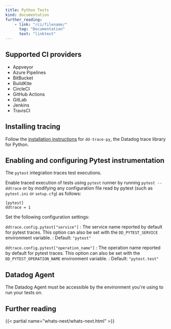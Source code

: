 ```yaml
---
title: Python Tests
kind: documentation
further_reading:
    - link: "/ci/filename/"
      tag: "Documentation"
      text: "linktext"
---
```

## Supported CI providers

* Appveyor
* Azure Pipelines
* BitBucket
* BuildKite
* CircleCI
* GitHub Actions
* GitLab
* Jenkins
* TravisCI

## Installing tracing

Follow the [installation instructions][1] for `dd-trace-py`, the Datadog trace library for Python.

## Enabling and configuring Pytest instrumentation

The `pytest` integration traces test executions.

Enable traced execution of tests using `pytest` runner by running `pytest --ddtrace` or by modifying any configuration file read by pytest (such as `pytest.ini` or `setup.cfg`) as follows:

```
[pytest]
ddtrace = 1
```
Set the following configuration settings:

`ddtrace.config.pytest["service"]`
: The service name reported by default for pytest traces. This option can also be set with the `DD_PYTEST_SERVICE` environment variable. 
: Default: `"pytest"`

`ddtrace.config.pytest["operation_name"]`
: The operation name reported by default for pytest traces. This option can also be set with the `DD_PYTEST_OPERATION_NAME` environment variable. 
: Default: `"pytest.test"`


## Datadog Agent

The Datadog Agent must be accessible by the environment you're using to run your tests on.



## Further reading

{{< partial name="whats-next/whats-next.html" >}}

[1]: /tracing/setup_overview/setup/python/
